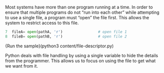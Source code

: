 Most systems have more than one program running at a time. In order to ensure that multiple programs do not “run into each other” while attempting to use a single file, a program must “open” the file first. This allows the system to restrict access to this file.

```python
7  fileA= open(pathA, 'r')                # open file 1
8  fileB= open(pathB, 'r')                # open file 2
```


{Run the sample}(python3 content/file-descriptor.py)

Python deals with file handling by using a single variable to hide the details from the programmer. This allows us to focus on using the file to get what we want from it.
